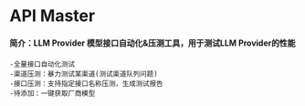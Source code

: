 # API Master

#### 简介：LLM Provider 模型接口自动化&压测工具，用于测试LLM Provider的性能
 
    -全量接口自动化测试
    -渠道压测：暴力测试某渠道(测试渠道队列问题)
    -接口压测：支持指定接口名称压测，生成测试报告 
    -待添加：一键获取厂商模型